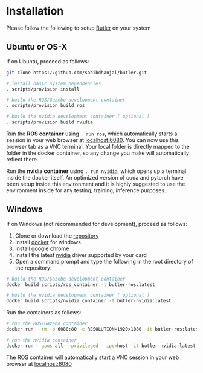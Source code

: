 # Installation
Please follow the following to setup [Butler](https://sahibdhanjal.github.io/butler/) on your system

## Ubuntu or OS-X
If on Ubuntu, proceed as follows:

```bash
git clone https://github.com/sahibdhanjal/butler.git

# install basic system dependencies
. scripts/provision install

# build the ROS/Gazebo development container
. scripts/provision build ros

# build the nvidia development container ( optional )
. scripts/provision build nvidia
```

Run the **ROS container** using `. run ros`, which automatically starts a session in your web browser at [localhost:6080](http://localhost:6080/). You can now use this browser tab as a VNC terminal. Your local folder is directly mapped to the folder in the docker container, so any change you make will automatically reflect there. 

Run the **nvidia container** using `. run nvidia`, which opens up a terminal inside the docker itself. An optimized version of cuda and pytorch have been setup inside this environment and it is highly suggested to use the environment inside for any testing, training, inference purposes.

## Windows
If on Windows (not recommended for development), proceed as follows:
1. Clone or download the [repository](https://github.com/sahibdhanjal/butler.git)
2. Install [docker](https://docs.docker.com/docker-for-windows/install/) for windows
3. Install [google chrome](https://www.google.com/chrome/)
4. Install the latest [nvidia](https://www.nvidia.com/Download/index.aspx) driver supported by your card
5. Open a command prompt and type the following in the root directory of the repository:

```bash
# build the ROS/Gazebo development container
docker build scripts/ros_container -t butler-ros:latest

# build the nvidia development container ( optional )
docker build scripts/nvidia_container -t butler-nvidia:latest
```

Run the containers as follows:
```bash
# run the ROS/Gazebo container
docker run --rm -p 6080:80 -e RESOLUTION=1920x1080 -it butler-ros:latest

# run the nvidia container
docker run --gpus all --privileged --ipc=host -it butler-nvidia:latest
```
The ROS container will automatically start a VNC session in your web browser at [localhost:6080](http://localhost:6080/)
